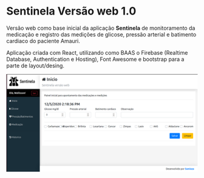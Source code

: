 # Sentinela Versão web 1.0

Versão web como base inicial da aplicação __Sentinela__ de monitoramento da medicação e registro das medições de glicose, pressão arterial e batimento cardiaco do paciente Amauri.

Aplicação criada com React, utilizando como BAAS o Firebase (Realtime Database, Authentication e Hosting), Font Awesome e bootstrap para a parte de layout/desing.

![](/src/assets/Home.png)


